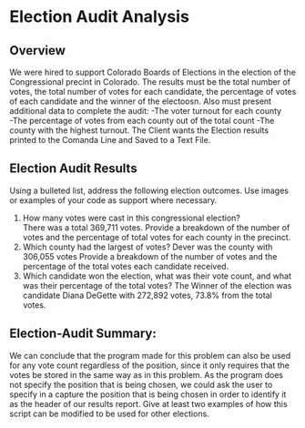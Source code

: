 # Election Audit Analysis
##  Overview
We were hired to support Colorado Boards of Elections in the election of the Congressional precint in Colorado. The results must be the total number of votes, the total number of votes for each candidate, the percentage of votes of each candidate and the winner of the electoosn. Also  must present additional data to complete the audit:
  -The voter turnout for each county     
  -The percentage of votes from each county out of the total count
  -The county with the highest turnout.
The Client wants the Election results printed to the Comanda Line and Saved to a Text File. 
## Election Audit Results 
Using a bulleted list, address the following election outcomes. Use images or examples of your code as support where necessary.
1. How many votes were cast in this congressional election?  
   There was a total 369,711 votes.
    Provide a breakdown of the number of votes and the percentage of total votes for each county in the precinct.
2. Which county had the largest  of votes? Dever was the county with 306,055 votes
    Provide a breakdown of the number of votes and the percentage of the total votes each candidate received.
3. Which candidate won the election, what was their vote count, and what was their percentage of the total votes?
    The Winner of the election was candidate Diana DeGette with 272,892 votes, 73.8% from the total votes.
    
## Election-Audit Summary: 
We can conclude that the program made for this problem can also be used for any vote count regardless of the position, since it only requires that the votes be stored in the same way as in this problem. As the program does not specify the position that is being chosen, we could ask the user to specify in a capture the position that is being chosen in order to identify it as the header of our results report.
Give at least two examples of how this script can be modified to be used for other elections.
